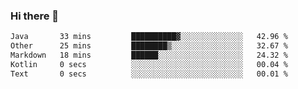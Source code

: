 ### Hi there 👋

<!--START_SECTION:waka-->

```txt
Java       33 mins         ██████████▓░░░░░░░░░░░░░░   42.96 %
Other      25 mins         ████████▒░░░░░░░░░░░░░░░░   32.67 %
Markdown   18 mins         ██████░░░░░░░░░░░░░░░░░░░   24.32 %
Kotlin     0 secs          ░░░░░░░░░░░░░░░░░░░░░░░░░   00.04 %
Text       0 secs          ░░░░░░░░░░░░░░░░░░░░░░░░░   00.01 %
```

<!--END_SECTION:waka-->

<!--
**jerry-shao/jerry-shao** is a ✨ _special_ ✨ repository because its `README.md` (this file) appears on your GitHub profile.

Here are some ideas to get you started:

- 🔭 I’m currently working on ...
- 🌱 I’m currently learning ...
- 👯 I’m looking to collaborate on ...
- 🤔 I’m looking for help with ...
- 💬 Ask me about ...
- 📫 How to reach me: ...
- 😄 Pronouns: ...
- ⚡ Fun fact: ...
-->
